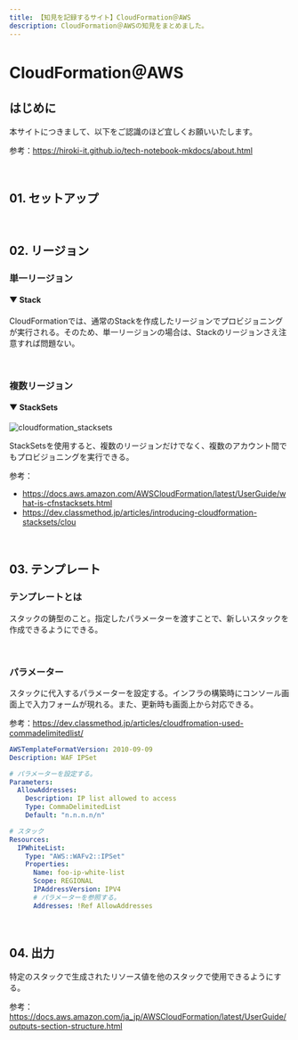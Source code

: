 ```yaml
---
title: 【知見を記録するサイト】CloudFormation＠AWS
description: CloudFormation＠AWSの知見をまとめました。
---
```


# CloudFormation＠AWS

## はじめに

本サイトにつきまして、以下をご認識のほど宜しくお願いいたします。

参考：https://hiroki-it.github.io/tech-notebook-mkdocs/about.html

<br>

## 01. セットアップ

<br>

## 02. リージョン

### 単一リージョン

#### ▼ Stack

CloudFormationでは、通常のStackを作成したリージョンでプロビジョニングが実行される。そのため、単一リージョンの場合は、Stackのリージョンさえ注意すれば問題ない。

<br>

### 複数リージョン

#### ▼ StackSets

![cloudformation_stacksets](https://raw.githubusercontent.com/hiroki-it/tech-notebook/master/images/cloudformation_stacksets.png)


StackSetsを使用すると、複数のリージョンだけでなく、複数のアカウント間でもプロビジョニングを実行できる。

参考：

- https://docs.aws.amazon.com/AWSCloudFormation/latest/UserGuide/what-is-cfnstacksets.html
- https://dev.classmethod.jp/articles/introducing-cloudformation-stacksets/clou

<br>

## 03. テンプレート

### テンプレートとは

スタックの鋳型のこと。指定したパラメーターを渡すことで、新しいスタックを作成できるようにできる。

<br>

### パラメーター

スタックに代入するパラメーターを設定する。インフラの構築時にコンソール画面上で入力フォームが現れる。また、更新時も画面上から対応できる。

参考：https://dev.classmethod.jp/articles/cloudfromation-used-commadelimitedlist/

```yaml
AWSTemplateFormatVersion: 2010-09-09
Description: WAF IPSet

# パラメーターを設定する。
Parameters:
  AllowAddresses:
    Description: IP list allowed to access
    Type: CommaDelimitedList
    Default: "n.n.n.n/n"

# スタック
Resources:
  IPWhiteList:
    Type: "AWS::WAFv2::IPSet"
    Properties:
      Name: foo-ip-white-list
      Scope: REGIONAL
      IPAddressVersion: IPV4
      # パラメーターを参照する。
      Addresses: !Ref AllowAddresses
```

<br>

## 04. 出力

特定のスタックで生成されたリソース値を他のスタックで使用できるようにする。

参考：https://docs.aws.amazon.com/ja_jp/AWSCloudFormation/latest/UserGuide/outputs-section-structure.html

<br>

